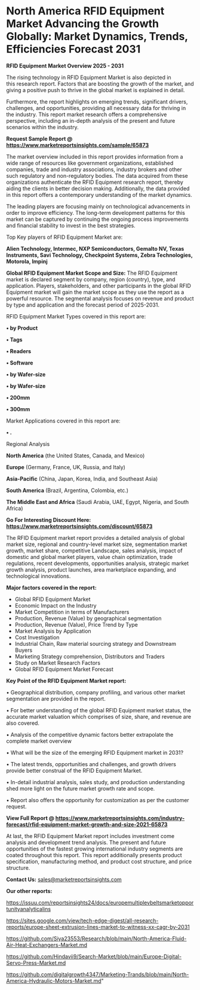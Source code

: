 # North America RFID Equipment Market Advancing the Growth Globally: Market Dynamics, Trends, Efficiencies Forecast 2031

<Strong> RFID Equipment Market Overview 2025 - 2031</strong>

The rising technology in RFID Equipment Market is also depicted in this research report. Factors that are boosting the growth of the market, and giving a positive push to thrive in the global market is explained in detail.

Furthermore, the report highlights on emerging trends, significant drivers, challenges, and opportunities, providing all necessary data for thriving in the industry. This report market research offers a comprehensive perspective, including an in-depth analysis of the present and future scenarios within the industry.

<strong>Request Sample Report @ <a href=https://www.marketreportsinsights.com/sample/65873>https://www.marketreportsinsights.com/sample/65873</a></strong>

The market overview included in this report provides information from a wide range of resources like government organizations, established companies, trade and industry associations, industry brokers and other such regulatory and non-regulatory bodies. The data acquired from these organizations authenticate the RFID Equipment research report, thereby aiding the clients in better decision making. Additionally, the data provided in this report offers a contemporary understanding of the market dynamics.

The leading players are focusing mainly on technological advancements in order to improve efficiency. The long-term development patterns for this market can be captured by continuing the ongoing process improvements and financial stability to invest in the best strategies.

Top Key players of RFID Equipment Market are:

<strong>Alien Technology, Intermec, NXP Semiconductors, Gemalto NV, Texas Instruments, Savi Technology, Checkpoint Systems, Zebra Technologies, Motorola, Impinj</strong>

<strong><b>Global RFID Equipment Market Scope and Size:</b></strong>
The RFID Equipment market is declared segment by company, region (country), type, and application. Players, stakeholders, and other participants in the global RFID Equipment market will gain the market scope as they use the report as a powerful resource. The segmental analysis focuses on revenue and product by type and application and the forecast period of 2025-2031.

RFID Equipment Market Types covered in this report are:

<strong>• by Product

• Tags

• Readers

• Software

• by Wafer-size

• by Wafer-size

• 200mm

• 300mm</strong>

Market Applications covered in this report are:

<strong>• .</strong> 

Regional Analysis

<strong>North America</strong> (the United States, Canada, and Mexico)

<strong>Europe</strong> (Germany, France, UK, Russia, and Italy)

<strong>Asia-Pacific</strong> (China, Japan, Korea, India, and Southeast Asia)

<strong>South America</strong> (Brazil, Argentina, Colombia, etc.)

<strong>The Middle East and Africa</strong> (Saudi Arabia, UAE, Egypt, Nigeria, and South Africa)

<strong>Go For Interesting Discount Here: <a href=https://www.marketreportsinsights.com/discount/65873>https://www.marketreportsinsights.com/discount/65873</a></strong>

The RFID Equipment market report provides a detailed analysis of global market size, regional and country-level market size, segmentation market growth, market share, competitive Landscape, sales analysis, impact of domestic and global market players, value chain optimization, trade regulations, recent developments, opportunities analysis, strategic market growth analysis, product launches, area marketplace expanding, and technological innovations.

<strong><b>Major factors covered in the report:</b></strong>
<ul>
  <li>Global RFID Equipment Market </li>
  <li>Economic Impact on the Industry</li>
  <li>Market Competition in terms of Manufacturers</li>
  <li>Production, Revenue (Value) by geographical segmentation</li>
  <li>Production, Revenue (Value), Price Trend by Type</li>
  <li>Market Analysis by Application</li>
  <li>Cost Investigation</li>
  <li>Industrial Chain, Raw material sourcing strategy and Downstream Buyers</li>
  <li>Marketing Strategy comprehension, Distributors and Traders</li>
  <li>Study on Market Research Factors</li>
  <li>Global RFID Equipment Market Forecast</li>
</ul>

<strong><b>Key Point of the RFID Equipment Market report:</b></strong>

• Geographical distribution, company profiling, and various other market segmentation are provided in the report.

• For better understanding of the global RFID Equipment market status, the accurate market valuation which comprises of size, share, and revenue are also covered.

• Analysis of the competitive dynamic factors better extrapolate the complete market overview

• What will be the size of the emerging RFID Equipment market in 2031?

• The latest trends, opportunities and challenges, and growth drivers provide better construal of the RFID Equipment Market.

• In-detail industrial analysis, sales study, and production understanding shed more light on the future market growth rate and scope.

• Report also offers the opportunity for customization as per the customer request.

<strong><b>View Full Report @ <a href=https://www.marketreportsinsights.com/industry-forecast/rfid-equipment-market-growth-and-size-2021-65873>https://www.marketreportsinsights.com/industry-forecast/rfid-equipment-market-growth-and-size-2021-65873</a></b></strong>


At last, the RFID Equipment Market report includes investment come analysis and development trend analysis. The present and future opportunities of the fastest growing international industry segments are coated throughout this report. This report additionally presents product specification, manufacturing method, and product cost structure, and price structure.

<strong>Contact Us:</strong>
sales@marketreportsinsights.com

<strong>Our other reports:</strong>

<a href=https://issuu.com/reportsinsights24/docs/europemultiplevbeltsmarketopportunityanalyticalins>https://issuu.com/reportsinsights24/docs/europemultiplevbeltsmarketopportunityanalyticalins</a>

<a href=https://sites.google.com/view/tech-edge-digest/all-research-reports/europe-sheet-extrusion-lines-market-to-witness-xx-cagr-by-2031>https://sites.google.com/view/tech-edge-digest/all-research-reports/europe-sheet-extrusion-lines-market-to-witness-xx-cagr-by-2031</a>

<a href=https://github.com/Siya23553/Research/blob/main/North-America-Fluid-Air-Heat-Exchangers-Market.md>https://github.com/Siya23553/Research/blob/main/North-America-Fluid-Air-Heat-Exchangers-Market.md</a>

<a href=https://github.com/Hindavii9/Search-Market/blob/main/Europe-Digital-Servo-Press-Market.md>https://github.com/Hindavii9/Search-Market/blob/main/Europe-Digital-Servo-Press-Market.md</a>

<a href=https://github.com/digitalgrowth4347/Marketing-Trands/blob/main/North-America-Hydraulic-Motors-Market.md>https://github.com/digitalgrowth4347/Marketing-Trands/blob/main/North-America-Hydraulic-Motors-Market.md</a>"
